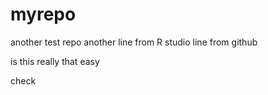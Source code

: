 # myrepo
another test repo
another line from R studio
line from github


is this really that easy

check
